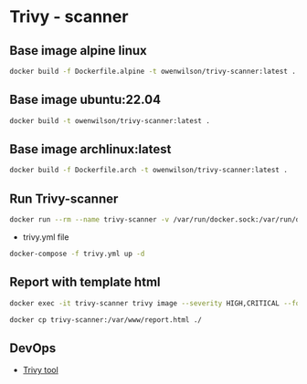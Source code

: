 # Trivy - scanner 

## Base image alpine linux

```sh
docker build -f Dockerfile.alpine -t owenwilson/trivy-scanner:latest .
```

## Base image ubuntu:22.04

```sh
docker build -t owenwilson/trivy-scanner:latest .
```

## Base image archlinux:latest

```sh
docker build -f Dockerfile.arch -t owenwilson/trivy-scanner:latest .
```

## Run Trivy-scanner

```sh
docker run --rm --name trivy-scanner -v /var/run/docker.sock:/var/run/docker.sock -p 9898:8000 -d owenwilson/trivy-scanner:latest
```
- trivy.yml file

```sh
docker-compose -f trivy.yml up -d
```

## Report with template html

```sh
docker exec -it trivy-scanner trivy image --severity HIGH,CRITICAL --format template --template "@html.tpl" -o report.html ubuntu:22.04
```

```sh
docker cp trivy-scanner:/var/www/report.html ./
```
## DevOps

- [Trivy tool](https://trivy.dev/)
